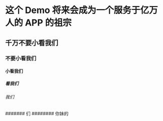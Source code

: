# 这个 Demo 将来会成为一个服务于亿万人的 APP 的祖宗
## 千万不要小看我们
### 不要小看我们
#### 小看我们
##### 看我们
###### 我们
####### 们
######## 你妹的
